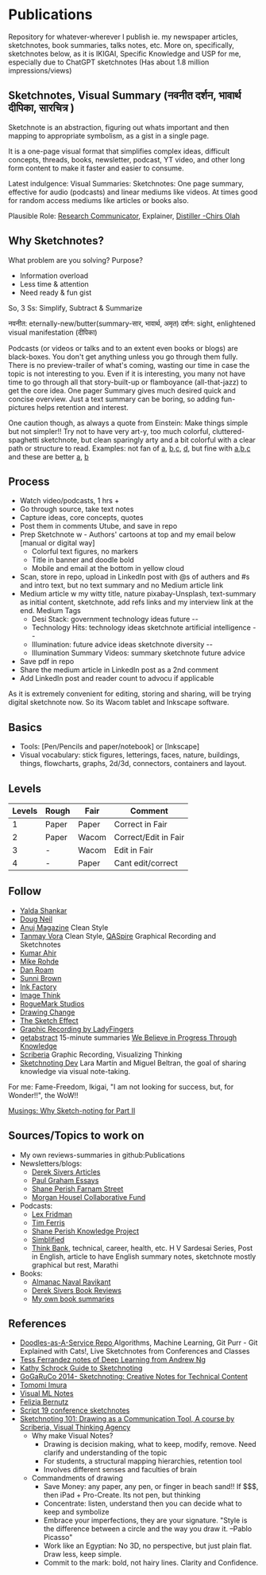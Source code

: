 # Publications

Repository for whatever-wherever I publish ie. my newspaper articles, sketchnotes, book summaries, talks notes, etc. More on, specifically, sketchnotes below, as it is IKIGAI, Specific Knowledge and USP for me, especially due to ChatGPT sketchnotes (Has about 1.8 million impressions/views)

## Sketchnotes, Visual Summary (नवनीत दर्शन, भावार्थ दीपिका, सारचित्र )

Sketchnote is an abstraction, figuring out whats important and then mapping to appropriate symbolism, as a gist in a single page.

It is a one-page visual format that simplifies complex ideas, difficult concepts, threads, books, newsletter, podcast, YT video, and other long form content to make it faster and easier to consume.


Latest indulgence: Visual Summaries: Sketchnotes: One page summary, effective for audio (podcasts) and linear mediums like videos. At times good for random access mediums like articles or books also. 

Plausible Role: [Research Communicator](https://www.researchretold.com/research-communication-opportunities/), Explainer, [Distiller -Chirs Olah](https://distill.pub/)

## Why Sketchnotes? 

What problem are you solving? Purpose?

- Information overload
- Less time & attention
- Need ready & fun gist

So, 3 Ss: Simplify, Subtract & Summarize

नवनीत: eternally-new/butter(summary-सार, भावार्थ, अमृत)
दर्शन: sight, enlightened visual manifestation (दीपिका)

Podcasts (or videos or talks and to an extent even books or blogs) are black-boxes. You don't get anything unless you go through them fully. There is no preview-trailer of what's coming, wasting our time in case the topic is not interesting to you. Even if it is interesting, you many not have time to go through all that story-built-up or flamboyance (all-that-jazz) to get the core idea. One pager Summary gives much desired quick and concise overview. Just a text summary can be boring, so adding fun-pictures helps retention and interest.

One caution though, as always a quote from Einstein: Make things simple but not simpler!! Try not to have very art-y, too much colorful, cluttered-spaghetti sketchnote, but clean sparingly arty and a bit colorful with a clear path or structure to read.  Examples: not fan of [a](https://www.teachthought.com/wp-content/uploads/2013/05/graphic-notes-seth-godin-stop-stealing-dreams.jpg), [b](https://www.teachthought.com/wp-content/uploads/2013/05/graphic-notes-7.jpg),[c](https://www.teachthought.com/wp-content/uploads/2013/05/graphic-notes-6.jpg), [d](https://www.flickr.com/photos/makaylalewis/48371566661/in/dateposted/), but fine with [a](https://www.teachthought.com/wp-content/uploads/2013/05/graphic-notes-9.jpg),[b](https://www.teachthought.com/wp-content/uploads/2013/05/graphic-notes-4.jpg),[c](https://www.teachthought.com/wp-content/uploads/2013/05/graphic-notes-2.jpg) and these are better [a](https://www.linkedin.com/posts/kumarahir_cisco-people-learning-activity-6936649710954766336-3iC7?utm_source=linkedin_share&utm_medium=member_desktop_web), [b](https://kumarahir.medium.com/sketchnote-designing-ar-applications-google-i-o-2019-140d75ede700)

## Process
- Watch video/podcasts, 1 hrs +
- Go through source, take text notes
- Capture ideas, core concepts, quotes
- Post them in comments Utube, and save in repo
- Prep Sketchnote w - Authors' cartoons at top and my email below [manual or digital way]
	- Colorful text figures, no markers 
	- Title in banner and doodle bold
	- Mobile and email at the bottom in yellow cloud
- Scan, store in repo, upload in LinkedIn post with @s of authers and #s and intro text, but no text summary and no Medium article link
- Medium article w my witty title, nature pixabay-Unsplash, text-summary as initial content, sketchnote, add refs links and my interview link at the end. Medium Tags
	- Desi Stack: government technology ideas future --
	- Technology Hits: technology ideas sketchnote artificial intelligence --
	- Illumination: future advice ideas sketchnote diversity --
	- Illumination Summary Videos: summary sketchnote future advice 
- Save pdf in repo
- Share the medium article in LinkedIn post as a 2nd comment
- Add LinkedIn post and reader count to advocu if applicable

As it is extremely convenient for editing, storing and sharing, will be trying digital sketchnote now. So its Wacom tablet and Inkscape software.

## Basics
- Tools: [Pen/Pencils and paper/notebook] or [Inkscape]
- Visual vocabulary: stick figures, letterings, faces, nature, buildings, things, flowcharts, graphs, 2d/3d, connectors, containers and layout.

## Levels

| Levels | Rough | Fair  | Comment              |
|--------|-------|-------|----------------------|
| 1      | Paper | Paper | Correct in Fair      |
| 2      | Paper | Wacom | Correct/Edit in Fair |
| 3      | -     | Wacom | Edit in Fair         |
| 4      | -     | Paper | Cant edit/correct    |

## Follow
- [Yalda Shankar](https://yaldashankar.org/index.html)
- [Doug Neil](https://www.verbaltovisual.com/)
- [Anuj Magazine](https://www.linkedin.com/in/anujmagazine/) Clean Style
- [Tanmay Vora](https://qaspire.com/) Clean Style, [QASpire](https://qaspire.com/sketchnotes/)  Graphical Recording and Sketchnotes
- [Kumar Ahir](https://www.kumarahir.com/sketchnotes.html)
- [Mike Rohde](http://rohdesign.com)
- [Dan Roam](https://www.danroam.com/)
- [Sunni Brown](https://www.sunnibrown.com/)
- [Ink Factory](https://inkfactorystudio.com/blog/defining-graphic-recording-visual-notes/)
- [Image Think](https://www.imagethink.net/)
- [RogueMark Studios](https://www.roguemarkstudios.com/graphicrecording)
- [Drawing Change](https://drawingchange.com/)
- [The Sketch Effect](http://www.thesketcheffect.com)
- [Graphic Recording by LadyFingers](http://www.ladyfingersco.com/graphic-recording/)
- [getabstract](https://www.getabstract.com/en/) 15-minute summaries [We Believe in Progress Through Knowledge](https://www.youtube.com/watch?v=LE6ysJzBEuY)
- [Scriberia](https://www.scriberia.com/) Graphic Recording, Visualizing Thinking
- [Sketchnoting Dev](https://sketchnoting.dev/sketchnotes/)  Lara Martín and Miguel Beltran, the goal of sharing knowledge via visual note-taking.


For me: Fame-Freedom, Ikigai, "I am not looking for success, but, for Wonder!!", the WoW!!

[Musings: Why Sketch-noting for Part II ](https://medium.com/illumination/what-to-do-in-the-2nd-inning-2ee4776e6578)

## Sources/Topics to work on
- My own reviews-summaries in github:Publications
- Newsletters/blogs: 
	- [Derek Sivers Articles](https://sive.rs/blog)
	- [Paul Graham Essays](http://www.paulgraham.com/articles.html)
	- [Shane Perish Farnam Street](https://fs.blog/best-articles/)
	- [Morgan Housel Collaborative Fund](https://www.collaborativefund.com/blog/)
- Podcasts: 
	- [Lex Fridman](https://www.youtube.com/c/lexfridman/videos)
	- [Tim Ferris](https://www.youtube.com/c/timferriss)
	- [Shane Perish Knowledge Project](https://fs.blog/knowledge-project-podcast/)
	- [Simblified](https://podcasts.google.com/feed/aHR0cHM6Ly9zdGF0aWMuYWRvcmlsYWJzLmNvbS9mZWVkL3NpbWJsaWZpZWQueG1s)
	- [Think Bank](https://www.youtube.com/c/ThinkBankLive), technical, career, health, etc. H V Sardesai Series, Post in English, article to have English summary notes, sketchnote mostly graphical but rest, Marathi
- Books: 
	- [Almanac Naval Ravikant](https://www.navalmanack.com/)
	- [Derek Sivers Book Reviews](https://sive.rs/book)
	- [My own book summaries](https://github.com/yogeshhk/Publications)

## References
- [Doodles-as-A-Service Repo ](https://github.com/girliemac/a-picture-is-worth-a-1000-words) Algorithms, Machine Learning, Git Purr - Git Explained with Cats!, Live Sketchnotes from Conferences and Classes
- [Tess Ferrandez notes of Deep Learning from Andrew Ng](https://sketchnotearmy.com/blog/2019/3/12/tess-ferrandez-sketchnoting-deep-learning)
- [Kathy Schrock Guide to Sketchnoting](https://www.schrockguide.net/sketchnoting.html)
- [GoGaRuCo 2014- Sketchnoting: Creative Notes for Technical Content](https://www.youtube.com/watch?v=dE2pqeI3LOI)
- [Tomomi Imura](https://girliemac.com/blog/2021/07/12/microsoft-beginners-sketchnotes/)
- [Visual ML Notes](https://github.com/visual-ml-notes/visual-machine-learning-notes)
- [Felizia Bernutz](https://fbernutz.github.io/sketchnotes/)
- [Script 19 conference sketchnotes](https://wolfgang-ziegler.com/blog/script19-sketchnotes)
- [Sketchnoting 101: Drawing as a Communication Tool, A course by Scriberia, Visual Thinking Agency](https://www.domestika.org/en/courses/1986-sketchnoting-101-drawing-as-a-communication-tool/units/11013-starting-to-think-visually)
	- Why make Visual Notes? 
		- Drawing is decision making, what to keep, modify, remove. Need clarify and understanding of the topic
		- For students, a structural mapping hierarchies, retention tool
		- Involves different senses and faculties of brain
	- Commandments of drawing
		- Save Money: any paper, any pen, or finger in beach sand!! If $$$, then iPad + Pro-Create. Its not pen, but thinking
		- Concentrate: listen, understand then you can decide what to keep and symbolize
		- Embrace your imperfections, they are your signature. "Style is the difference between a circle and the way you draw it. –Pablo Picasso"
		- Work like an Egyptian: No 3D, no perspective, but just plain flat. Draw less, keep simple.
		- Commit to the mark: bold, not hairy lines. Clarity and Confidence.
